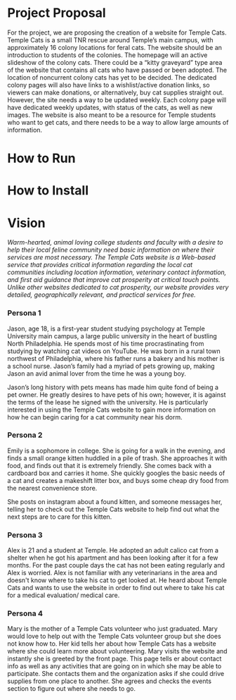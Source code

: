 # Project Proposal

For the project, we are proposing the creation of a website for Temple Cats. Temple Cats is a small TNR rescue around Temple’s main campus, with approximately 16 colony locations for feral cats. The website should be an introduction to students of the colonies. The homepage will an active slideshow of the colony cats. There could be a “kitty graveyard” type area of the website that contains all cats who have passed or been adopted. The location of noncurrent colony cats has yet to be decided. The dedicated colony pages will also have links to a wishlist/active donation links, so viewers can make donations, or alternatively, buy cat supplies straight out. However, the site needs a way to be updated weekly. Each colony page will have dedicated weekly updates, with status of the cats, as well as new images. The website is also meant to be a resource for Temple students who want to get cats, and there needs to be a way to allow large amounts of information.

# How to Run

# How to Install

# Vision

_Warm-hearted, animal loving college students and faculty with a desire to help their local feline community need basic information on where their services are most necessary. The Temple Cats website is a Web-based service that
provides critical information regarding the local cat communities including location information, veterinary contact information, and first aid guidance that improve cat prosperity at critical touch points. Unlike other websites dedicated to cat prosperity, our website provides very detailed, geographically relevant, and practical services for free._


### Persona 1 
Jason, age 18, is a first-year student studying psychology at Temple University main campus, a 
large public university in the heart of bustling North Philadelphia. He spends most of his time procrastinating from studying by watching cat videos on YouTube. He was born in a rural town northwest of Philadelphia, where his father 
runs a bakery and his mother is a school nurse. Jason’s family had a myriad of pets growing up, making Jason an avid animal lover from the time he was a young boy. 

Jason’s long history with pets means has made him quite fond of being a pet owner. He greatly desires to have pets of his own; however, it is against the terms of the lease he signed with the university. He is particularly interested in using the Temple Cats website to gain more information on how he can begin caring for a cat community near his dorm.

### Persona 2
Emily is a sophomore in college. She is going for a walk in the evening, and finds a small orange kitten huddled in a pile of trash. She approaches it with food, and finds out that it is extremely friendly. She comes back with a cardboard box and carries it home. She quickly googles the basic needs of a cat and creates a makeshift litter box, and buys some cheap dry food from the nearest convenience store.

She posts on instagram about a found kitten, and someone messages her, telling her to check out the Temple Cats website to help find out what the next steps are to care for this kitten.

### Persona 3
Alex is 21 and a student at Temple. He adopted an adult calico cat from a shelter when he got his apartment and has been looking after it for a few months. For the past couple days the cat has not been eating regularly and Alex is worried. Alex is not familiar with any veterinarians in the area and doesn't know where to take his cat to get looked at. He heard about Temple Cats and wants to use the website in order to find out where to take his cat for a medical evaluation/ medical care.

### Persona 4
Mary is the mother of a Temple Cats volunteer who just graduated. Mary would love to help out with the Temple Cats volunteer group but she does not know how to. Her kid tells her about how Temple Cats has a website where she could learn more about volunteering. Mary visits the website and instantly she is greeted by the front page. This page tells er about contact info as well as any activities that are going on in which she may be able to participate. She contacts them and the organization asks if she could drive supplies from one place to another. She agrees and checks the events section to figure out where she needs to go.
